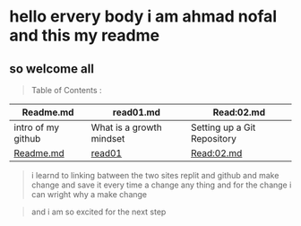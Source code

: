 # hello ervery body i am ahmad nofal and this my readme
## so welcome all 


> Table of Contents :


Readme.md | read01.md | Read:02.md
----------| --------- | ----------
intro of my github | What is a growth mindset | Setting up a Git Repository
[Readme.md](https://abu-nofal.github.io/reading-notes/) | [read01](https://abu-nofal.github.io/reading-notes/read01)| [Read:02.md](https://abu-nofal.github.io/reading-notes/Read:02)

> i learnd to linking batween the two sites replit and github 
and make change and save it every time a change any thing 
and for the change i can wright why a make change 

> and i am so excited for the next step 